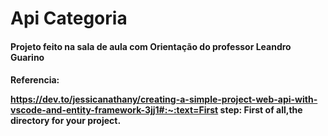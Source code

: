 <h1> Api Categoria</h1>

<h4>Projeto feito na sala de aula com Orientação do professor Leandro Guarino <h4>

Referencia:

https://dev.to/jessicanathany/creating-a-simple-project-web-api-with-vscode-and-entity-framework-3jj1#:~:text=First step: First of all,the directory for your project.